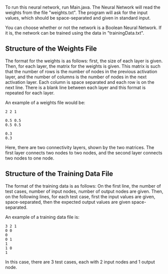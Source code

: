 To run this neural network, run Main.java. The Neural Network will read the weights from the file 
"weights.txt". The program will ask for the input values, which should be space-separated and given in 
standard input.

You can choose whether or not the network is a Boolean Neural Network. If it is, the network can be 
trained using the data in "trainingData.txt".

## Structure of the Weights File

The format for the weights is as follows: first, the size of each layer is given. Then, for each 
layer, the matrix for the weights is given. This matrix is such that the number of rows is the 
number of nodes in the previous activation layer, and the number of columns is the number of nodes 
in the next activation layer. Each column is space separated and each row is on the next line. There 
is a blank line between each layer and this format is repeated for each layer.

An example of a weights file would be:
     
    2 2 1
    
    0.5 0.5
    0.5 0.5
    
    0.3
    0.3
   
Here, there are two connectivity layers, shown by the two matrices. The first layer connects
two nodes to two nodes, and the second layer connects two nodes to one node.

## Structure of the Training Data File

The format of the training data is as follows: On the first line, the number of test cases,
number of input nodes, number of output nodes are given. Then, on the following lines, for
each test case, first the input values are given, space-separated, then the expected output
values are given space-separated.

An example of a training data file is:

    3 2 1
    0 0
    0
    0 1
    1
    1 0
    1
    
In this case, there are 3 test cases, each with 2 input nodes and 1 output node.